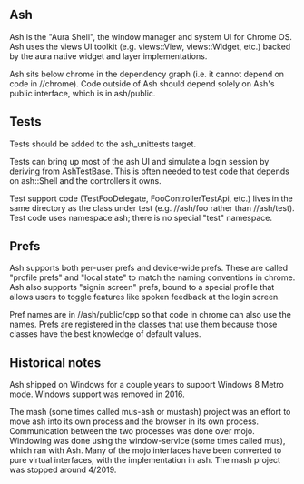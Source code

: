 Ash
---
Ash is the "Aura Shell", the window manager and system UI for Chrome OS.
Ash uses the views UI toolkit (e.g. views::View, views::Widget, etc.) backed
by the aura native widget and layer implementations.

Ash sits below chrome in the dependency graph (i.e. it cannot depend on code
in //chrome). Code outside of Ash should depend solely on Ash's public
interface, which is in ash/public.

Tests
-----
Tests should be added to the ash_unittests target.

Tests can bring up most of the ash UI and simulate a login session by deriving
from AshTestBase. This is often needed to test code that depends on ash::Shell
and the controllers it owns.

Test support code (TestFooDelegate, FooControllerTestApi, etc.) lives in the
same directory as the class under test (e.g. //ash/foo rather than //ash/test).
Test code uses namespace ash; there is no special "test" namespace.

Prefs
-----
Ash supports both per-user prefs and device-wide prefs. These are called
"profile prefs" and "local state" to match the naming conventions in chrome. Ash
also supports "signin screen" prefs, bound to a special profile that allows
users to toggle features like spoken feedback at the login screen.

Pref names are in //ash/public/cpp so that code in chrome can also use the
names. Prefs are registered in the classes that use them because those classes
have the best knowledge of default values.

Historical notes
----------------
Ash shipped on Windows for a couple years to support Windows 8 Metro mode.
Windows support was removed in 2016.

The mash (some times called mus-ash or mustash) project was an effort to move
ash into its own process and the browser in its own process. Communication
between the two processes was done over mojo. Windowing was done using the
window-service (some times called mus), which ran with Ash. Many of the mojo
interfaces have been converted to pure virtual interfaces, with the
implementation in ash. The mash project was stopped around 4/2019.
